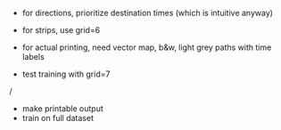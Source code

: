 - for directions, prioritize destination times (which is intuitive anyway)

- for strips, use grid=6

- for actual printing, need vector map, b&w, light grey paths with time labels

- test training with grid=7

/

- make printable output
- train on full dataset

